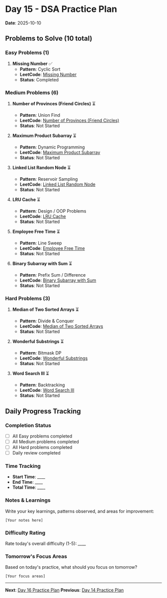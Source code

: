 # Day 15 - DSA Practice Plan
**Date**: 2025-10-10

## Problems to Solve (10 total)

### Easy Problems (1)

1. **Missing Number** ✅
   - **Pattern**: Cyclic Sort
   - **LeetCode**: [Missing Number](https://leetcode.com/problems/missing-number/)
   - **Status**: Completed

### Medium Problems (6)

1. **Number of Provinces (Friend Circles)** ⏳
   - **Pattern**: Union Find
   - **LeetCode**: [Number of Provinces (Friend Circles)](https://leetcode.com/problems/number-of-provinces/)
   - **Status**: Not Started

2. **Maximum Product Subarray** ⏳
   - **Pattern**: Dynamic Programming
   - **LeetCode**: [Maximum Product Subarray](https://leetcode.com/problems/maximum-product-subarray/)
   - **Status**: Not Started

3. **Linked List Random Node** ⏳
   - **Pattern**: Reservoir Sampling
   - **LeetCode**: [Linked List Random Node](https://leetcode.com/problems/linked-list-random-node/)
   - **Status**: Not Started

4. **LRU Cache** ⏳
   - **Pattern**: Design \/ OOP Problems
   - **LeetCode**: [LRU Cache](https://leetcode.com/problems/lru-cache/)
   - **Status**: Not Started

5. **Employee Free Time** ⏳
   - **Pattern**: Line Sweep
   - **LeetCode**: [Employee Free Time](https://leetcode.com/problems/employee-free-time/)
   - **Status**: Not Started

6. **Binary Subarray with Sum** ⏳
   - **Pattern**: Prefix Sum \/ Difference
   - **LeetCode**: [Binary Subarray with Sum](https://leetcode.com/problems/binary-subarrays-with-sum/)
   - **Status**: Not Started

### Hard Problems (3)

1. **Median of Two Sorted Arrays** ⏳
   - **Pattern**: Divide & Conquer
   - **LeetCode**: [Median of Two Sorted Arrays](https://leetcode.com/problems/median-of-two-sorted-arrays/)
   - **Status**: Not Started

2. **Wonderful Substrings** ⏳
   - **Pattern**: Bitmask DP
   - **LeetCode**: [Wonderful Substrings](https://leetcode.com/problems/wonderful-substrings/)
   - **Status**: Not Started

3. **Word Search III** ⏳
   - **Pattern**: Backtracking
   - **LeetCode**: [Word Search III](https://leetcode.com/problems/word-search-iii/)
   - **Status**: Not Started

## Daily Progress Tracking

### Completion Status
- [ ] All Easy problems completed
- [ ] All Medium problems completed  
- [ ] All Hard problems completed
- [ ] Daily review completed

### Time Tracking
- **Start Time**: ____
- **End Time**: ____
- **Total Time**: ____

### Notes & Learnings
Write your key learnings, patterns observed, and areas for improvement:

```
[Your notes here]
```

### Difficulty Rating
Rate today's overall difficulty (1-5): ____

### Tomorrow's Focus Areas
Based on today's practice, what should you focus on tomorrow?

```
[Your focus areas]
```

---
**Next**: [Day 16 Practice Plan](day16.md)
**Previous**: [Day 14 Practice Plan](day14.md)
